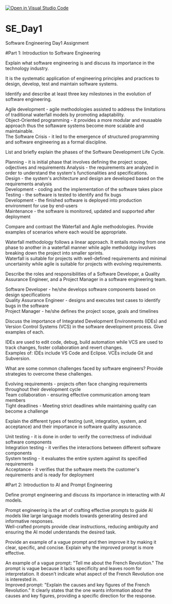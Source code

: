 [![Open in Visual Studio Code](https://classroom.github.com/assets/open-in-vscode-2e0aaae1b6195c2367325f4f02e2d04e9abb55f0b24a779b69b11b9e10269abc.svg)](https://classroom.github.com/online_ide?assignment_repo_id=15575571&assignment_repo_type=AssignmentRepo)
# SE_Day1
Software Engineering Day1 Assignment

#Part 1: Introduction to Software Engineering

Explain what software engineering is and discuss its importance in the technology industry.

It is the systematic application of engineering principles and practices to design, develop, test and maintain software systems.

Identify and describe at least three key milestones in the evolution of software engineering.

Agile development - agile methodologies assisted to address the limitations of traditional waterfall models by promoting adaptability. <br/>
Object-Oriented programming - it provides a more modular and reusaable approach thus the softaware systems become more scalable and maintainable. <br/>
The Software Crisis - it led to the emergence of structured programming and software engineering as a formal discipline. <br/>

List and briefly explain the phases of the Software Development Life Cycle.

Planning - it is initial phase that involves defining the project scope, odjectives and requirements
Analysis  - the requirements are analyzed in order to understand the system's functionalities and specifications. <br/>
Design - the system's architecture and design are developed based on the requirements analysis<br/>
Development - coding and the implementation of the software takes place <br/>
Testing - the software is tested to identify and fix bugs <br/>
Development - the finished software is deployed into production environment for use by end-users <br/>
Maintenance - the software is monitored, updated and supported after deployment

Compare and contrast the Waterfall and Agile methodologies. Provide examples of scenarios where each would be appropriate.

Waterfall methodology follows a linear approach. It entails moving from one phase to another in a waterfall manner while agile methodolgy involves breaking down the project into smaller sprints. <br/>
Waterfall is suitable for projects with well-defined requirements and minimal uncertainity while agile is suitable for projects with evolving requirements.


Describe the roles and responsibilities of a Software Developer, a Quality Assurance Engineer, and a Project Manager in a software engineering team.

Software Developer - he/she develops software components based on design specifications <br/>
Quality Assurance Engineer - designs and executes test cases to identify bugs in the software <br/>
Project Manager - he/she defines the project scope, goals and timelines 

Discuss the importance of Integrated Development Environments (IDEs) and Version Control Systems (VCS) in the software development process. Give examples of each.

IDEs are used to edit code, debug, build automation while VCS are used to track changes, foster collaboration and revert changes.  <br/>
Examples of:  IDEs include VS Code and Eclipse. VCEs include Git and Subversion.

What are some common challenges faced by software engineers? Provide strategies to overcome these challenges.

Evolving requirements - projects often face changing requirements throughout their development cycle <br/>
Team collaboration - ensuring effective communication among team members <br/>
Tight deadlines - Meeting strict deadlines while maintaining quality can become a challenge <br/>

Explain the different types of testing (unit, integration, system, and acceptance) and their importance in software quality assurance.

Unit testing - it is done in order to verify the correctness of individual software components <br/>
Integration testing - it verifies the interactions between different software components  <br/>
System testing - it evaluates the entire system against its specified requirements <br/>
Acceptance - it verifies that the software meets the customer's requirements and is ready for deployment <br/>

#Part 2: Introduction to AI and Prompt Engineering


Define prompt engineering and discuss its importance in interacting with AI models.

Prompt engineering is the art of crafting effective prompts to guide AI models like large language models towards generating desired and informative responses. <br/>
Well-crafted prompts provide clear instructions, reducing ambiguity and ensuring the AI model understands the desired task.

Provide an example of a vague prompt and then improve it by making it clear, specific, and concise. Explain why the improved prompt is more effective. 

An example of a vague prompt: "Tell me about the French Revolution."
The prompt is vague because it lacks specificity and leaves room for interpretation. It doesn't indicate what aspect of the French Revolution one is interested in. <br/>
Improved prompt: "Explain the causes and key figures of the French Revolution."
It clearly states that the one wants information about the causes and key figures, providing a specific direction for the response.
